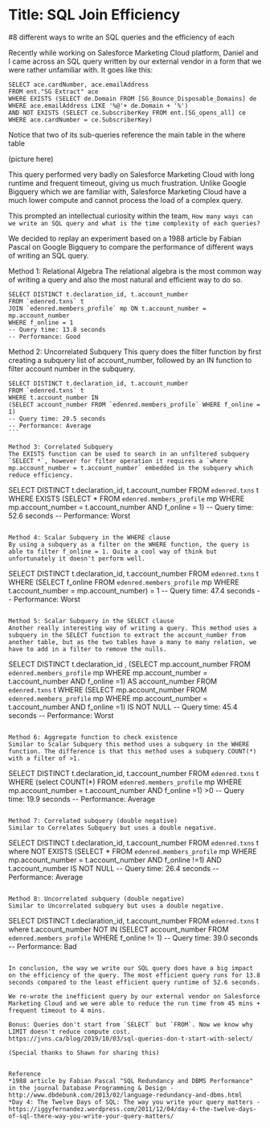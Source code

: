 # Title: SQL Join Efficiency

#8 different ways to write an SQL queries and the efficiency of each

Recently while working on Salesforce Marketing Cloud platform, Daniel and I came across an SQL query written by our external vendor in a form that we were rather unfamiliar with. It goes like this:

```
SELECT ace.cardNumber, ace.emailAddress
FROM ent."SG Extract" ace
WHERE EXISTS (SELECT de.Domain FROM [SG_Bounce_Disposable_Domains] de WHERE ace.emailAddress LIKE '%@'+ de.Domain + '%')
AND NOT EXISTS (SELECT ce.SubscriberKey FROM ent.[SG_opens_all] ce WHERE ace.cardNumber = ce.SubscriberKey)
```

Notice that two of its sub-queries reference the main table in the where table

(picture here)

This query performed very badly on Salesforce Marketing Cloud with long runtime and frequent timeout, giving us much frustration. Unlike Google Bigquery which we are familiar with, Salesforce Marketing Cloud have a much lower compute and cannot process the load of a complex query.

This prompted an intellectual curiosity within the team, `How many ways can we write an SQL query and what is the time complexity of each queries?`

We decided to replay an experiment based on a 1988 article by Fabian Pascal on Google Bigquery to compare the performance of different ways of writing an SQL query.

Method 1: Relational Algebra
The relational algebra is the most common way of writing a query and also the most natural and efficient way to do so.
```
SELECT DISTINCT t.declaration_id, t.account_number
FROM `edenred.txns` t
JOIN `edenred.members_profile` mp ON t.account_number = mp.account_number
WHERE f_online = 1
-- Query time: 13.8 seconds
-- Performance: Good
```

​Method 2: Uncorrelated Subquery
This query does the filter function by first creating a subquery list of account_number, followed by an IN function to filter account number in the subquery.
```
SELECT DISTINCT t.declaration_id, t.account_number
FROM `edenred.txns` t
WHERE t.account_number IN
(SELECT account_number FROM `edenred.members_profile` WHERE f_online = 1)
-- Query time: 20.5 seconds
-- Performance: Average
​```

Method 3: Correlated Subquery
The EXISTS function can be used to search in an unfiltered subquery `SELECT *`, however for filter operation it requires a `where mp.account_number = t.account_number` embedded in the subquery which reduce efficiency.
```
SELECT DISTINCT t.declaration_id, t.account_number
FROM `edenred.txns` t
WHERE EXISTS
(SELECT * FROM `edenred.members_profile` mp WHERE mp.account_number = t.account_number AND f_online = 1)
-- Query time: 52.6 seconds
-- Performance: Worst
```
​
Method 4: Scalar Subquery in the WHERE clause
By using a subquery as a filter on the WHERE function, the query is able to filter f_online = 1. Quite a cool way of think but unfortunately it doesn't perform well.
```
SELECT DISTINCT t.declaration_id, t.account_number
FROM `edenred.txns` t
WHERE
(SELECT f_online FROM `edenred.members_profile` mp WHERE t.account_number = mp.account_number) = 1
-- Query time: 47.4 seconds
-- Performance: Worst
```
​
Method 5: Scalar Subquery in the SELECT clause
Another really interesting way of writing a query. This method uses a subquery in the SELECT function to extract the account_number from another table, but as the two tables have a many to many relation, we have to add in a filter to remove the nulls.
```
SELECT DISTINCT t.declaration_id
  , (SELECT mp.account_number FROM `edenred.members_profile` mp WHERE mp.account_number = t.account_number AND f_online =1) AS account_number
FROM `edenred.txns` t
WHERE (SELECT mp.account_number FROM `edenred.members_profile` mp WHERE mp.account_number = t.account_number AND f_online =1) IS NOT NULL
-- Query time: 45.4 seconds
-- Performance: Worst
```
​
Method 6: Aggregate function to check existence
Similar to Scalar Subquery this method uses a subquery in the WHERE function. The difference is that this method uses a subquery COUNT(*) with a filter of >1.
```
SELECT DISTINCT t.declaration_id, t.account_number
FROM `edenred.txns` t
WHERE (select COUNT(*) FROM `edenred.members_profile` mp WHERE mp.account_number = t.account_number AND f_online =1) >0
-- Query time: 19.9 seconds
-- Performance: Average
```
​
Method 7: Correlated subquery (double negative)
Similar to Correlates Subquery but uses a double negative.
```
SELECT DISTINCT t.declaration_id, t.account_number
FROM `edenred.txns` t
where NOT EXISTS (SELECT * FROM `edenred.members_profile` mp WHERE mp.account_number = t.account_number AND f_online !=1)
AND t.account_number IS NOT NULL
-- Query time: 26.4 seconds
-- Performance: Average
```
​
Method 8: Uncorrelated subquery (double negative)
Similar to Uncorrelated subquery but uses a double negative.
```
SELECT DISTINCT t.declaration_id, t.account_number
FROM `edenred.txns` t
where t.account_number NOT IN
(SELECT account_number FROM `edenred.members_profile` WHERE f_online != 1)
-- Query time: 39.0 seconds
-- Performance: Bad
```

In conclusion, the way we write our SQL query does have a big impact on the efficiency of the query. The most efficient query runs for 13.8 seconds compared to the least efficient query runtime of 52.6 seconds.

We re-wrote the inefficient query by our external vendor on Salesforce Marketing Cloud and we were able to reduce the run time from 45 mins + frequent timeout to 4 mins.

Bonus: Queries don't start from `SELECT` but `FROM`. Now we know why LIMIT doesn't reduce compute cost.
https://jvns.ca/blog/2019/10/03/sql-queries-don-t-start-with-select/

(Special thanks to Shawn for sharing this)


Reference
*1988 article by Fabian Pascal "SQL Redundancy and DBMS Performance" in the journal Database Programming & Design - http://www.dbdebunk.com/2013/02/language-redundancy-and-dbms.html
*Day 4: The Twelve Days of SQL: The way you write your query matters - https://iggyfernandez.wordpress.com/2011/12/04/day-4-the-twelve-days-of-sql-there-way-you-write-your-query-matters/
